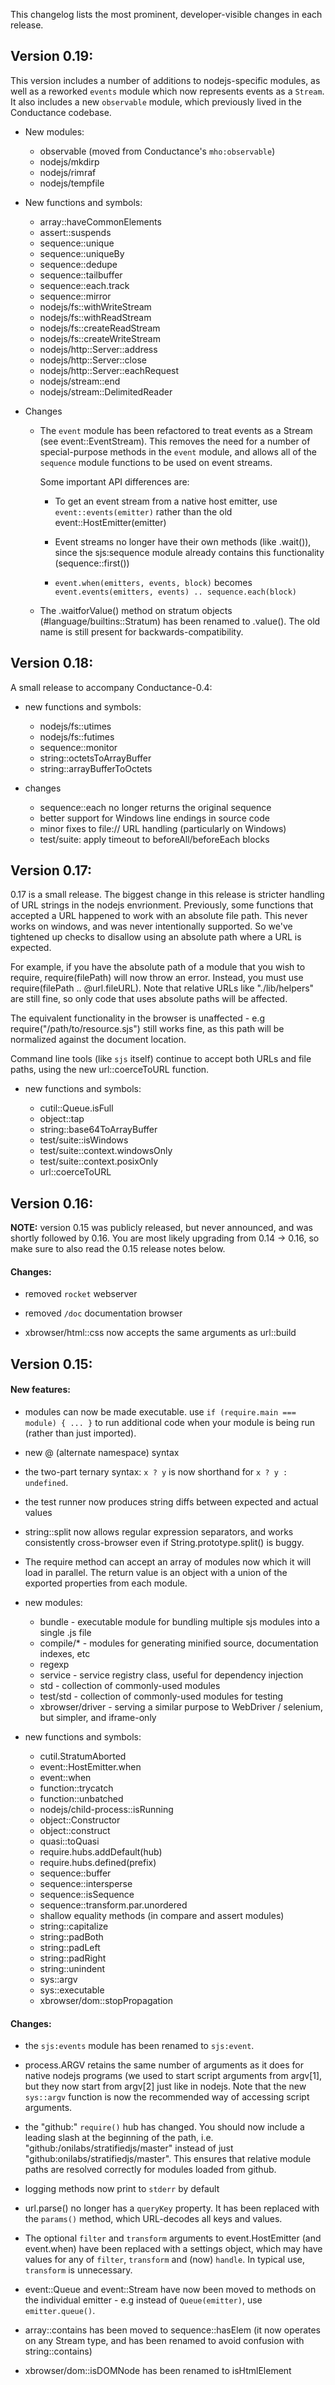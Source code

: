 This changelog lists the most prominent, developer-visible changes in each release.

## Version 0.19:

This version includes a number of additions to nodejs-specific modules, as well
as a reworked `events` module which now represents events as a `Stream`.
It also includes a new `observable` module, which previously lived in the
Conductance codebase.

 * New modules:

   * observable (moved from Conductance's `mho:observable`)
   * nodejs/mkdirp
   * nodejs/rimraf
   * nodejs/tempfile

 * New functions and symbols:

   * array::haveCommonElements
   * assert::suspends
   * sequence::unique
   * sequence::uniqueBy
   * sequence::dedupe
   * sequence::tailbuffer
   * sequence::each.track
   * sequence::mirror
   * nodejs/fs::withWriteStream
   * nodejs/fs::withReadStream
   * nodejs/fs::createReadStream
   * nodejs/fs::createWriteStream
   * nodejs/http::Server::address
   * nodejs/http::Server::close
   * nodejs/http::Server::eachRequest
   * nodejs/stream::end
   * nodejs/stream::DelimitedReader

 * Changes

   * The `event` module has been refactored to treat events as a Stream (see event::EventStream).
     This removes the need for a number of special-purpose methods in the `event` module, and
     allows all of the `sequence` module functions to be used on event streams.

     Some important API differences are:

     * To get an event stream from a native host emitter, use `event::events(emitter)` rather
       than the old event::HostEmitter(emitter)

     * Event streams no longer have their own methods (like .wait()),
       since the sjs:sequence module already contains this functionality (sequence::first())

     * `event.when(emitters, events, block)` becomes
       `event.events(emitters, events) .. sequence.each(block)`

   * The .waitforValue() method on stratum objects (#language/builtins::Stratum)
     has been renamed to .value(). The old name is still present for
     backwards-compatibility.


## Version 0.18:

A small release to accompany Conductance-0.4:

 * new functions and symbols:

    * nodejs/fs::utimes
    * nodejs/fs::futimes
    * sequence::monitor
    * string::octetsToArrayBuffer
    * string::arrayBufferToOctets

 * changes

    * sequence::each no longer returns the original sequence
    * better support for Windows line endings in source code
    * minor fixes to file:// URL handling (particularly on Windows)
    * test/suite: apply timeout to beforeAll/beforeEach blocks

## Version 0.17:

0.17 is a small release. The biggest change in this release is stricter
handling of URL strings in the nodejs envrionment. Previously, some functions
that accepted a URL happened to work with an absolute file path. This never
works on windows, and was never intentionally supported. So we've tightened
up checks to disallow using an absolute path where a URL is expected.

For example, if you have the absolute path of a module that you wish to require,
require(filePath) will now throw an error. Instead, you must use
require(filePath .. @url.fileURL). Note that relative URLs like "./lib/helpers"
are still fine, so only code that uses absolute paths will be affected.

The equivalent functionality in the browser is unaffected - e.g
require("/path/to/resource.sjs") still works fine, as this path will
be normalized against the document location.

Command line tools (like `sjs` itself) continue to accept both URLs and
file paths, using the new url::coerceToURL function.

 * new functions and symbols:
   
   * cutil::Queue.isFull
   * object::tap
   * string::base64ToArrayBuffer
   * test/suite::isWindows
   * test/suite::context.windowsOnly
   * test/suite::context.posixOnly
   * url::coerceToURL

## Version 0.16:

**NOTE:** version 0.15 was publicly released, but never announced,
and was shortly followed by 0.16. You are most likely upgrading
from 0.14 -> 0.16, so make sure to also read the 0.15 release
notes below.

#### Changes:

 * removed `rocket` webserver

 * removed `/doc` documentation browser

 * xbrowser/html::css now accepts the same arguments as url::build

## Version 0.15:

#### New features:

 * modules can now be made executable. use `if (require.main === module) { ... }` to run
   additional code when your module is being run (rather than just imported).

 * new @ (alternate namespace) syntax

 * the two-part ternary syntax: `x ? y` is now shorthand for `x ? y : undefined`.

 * the test runner now produces string diffs between expected and actual values

 * string::split now allows regular expression separators, and works consistently cross-browser
   even if String.prototype.split() is buggy.

 * The require method can accept an array of modules now which it will load in parallel. The
   return value is an object with a union of the exported properties from each module.

 * new modules:

   * bundle - executable module for bundling multiple sjs modules into a single .js file
   * compile/* - modules for generating minified source, documentation indexes, etc
   * regexp
   * service - service registry class, useful for dependency injection
   * std - collection of commonly-used modules
   * test/std - collection of commonly-used modules for testing
   * xbrowser/driver - serving a similar purpose to WebDriver / selenium, but simpler, and iframe-only

 * new functions and symbols:

   * cutil.StratumAborted
   * event::HostEmitter.when
   * event::when
   * function::trycatch
   * function::unbatched
   * nodejs/child-process::isRunning
   * object::Constructor
   * object::construct
   * quasi::toQuasi
   * require.hubs.addDefault(hub)
   * require.hubs.defined(prefix)
   * sequence::buffer
   * sequence::intersperse
   * sequence::isSequence
   * sequence::transform.par.unordered
   * shallow equality methods (in compare and assert modules)
   * string::capitalize
   * string::padBoth
   * string::padLeft
   * string::padRight
   * string::unindent
   * sys::argv
   * sys::executable
   * xbrowser/dom::stopPropagation

#### Changes:

 * the `sjs:events` module has been renamed to `sjs:event`.

 * process.ARGV retains the same number of arguments as it does for native nodejs programs
   (we used to start script arguments from argv[1], but they now start from argv[2] just like in nodejs.
   Note that the new `sys::argv` function is now the recommended way of accessing script arguments.

 * the "github:" `require()` hub has changed. You should now include a leading
   slash at the beginning of the path, i.e. "github:/onilabs/stratifiedjs/master"
   instead of just "github:onilabs/stratifiedjs/master". This ensures that
   relative module paths are resolved correctly for modules loaded from github.

 * logging methods now print to `stderr` by default

 * url.parse() no longer has a `queryKey` property. It has been
   replaced with the `params()` method, which URL-decodes all keys
   and values.

 * The optional `filter` and `transform` arguments to event.HostEmitter (and event.when) have been
   replaced with a settings object, which may have values for any of `filter`, `transform` and (now)
   `handle`. In typical use, `transform` is unnecessary.

 * event::Queue and event::Stream have now been moved to methods on the individual emitter - e.g
   instead of `Queue(emitter)`, use `emitter.queue()`.

 * array::contains has been moved to sequence::hasElem (it now operates on any Stream type, and
   has been renamed to avoid confusion with string::contains)

 * xbrowser/dom::isDOMNode has been renamed to isHtmlElement


